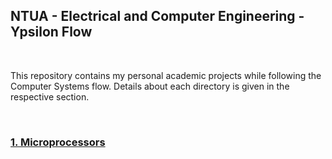 ## NTUA - Electrical and Computer Engineering - Ypsilon Flow

<br/>

This repository contains my personal academic projects while following the Computer Systems flow. Details about each directory is given in the respective section.

<br/>

### [1. Microprocessors](https://github.com/Sonqo/Ntua_Ypsilon/tree/master/1_Micro_Computers)